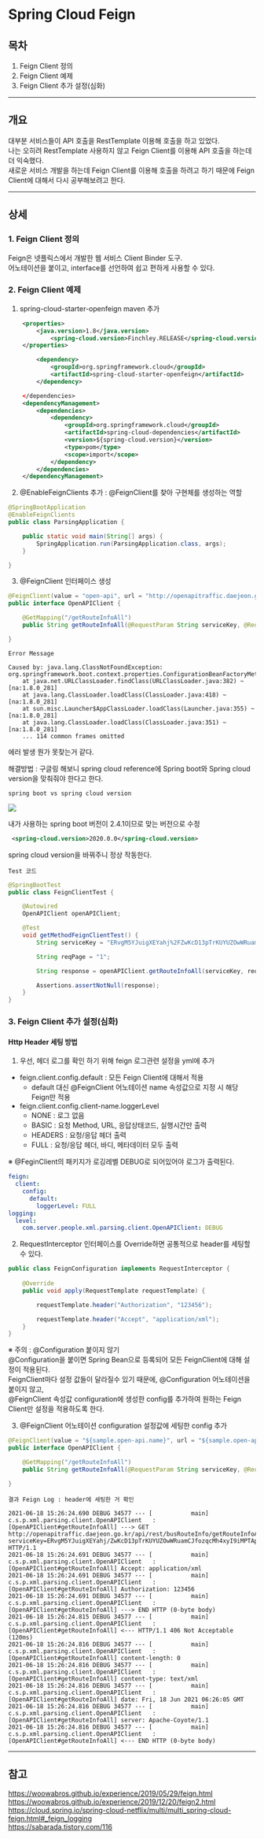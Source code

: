 # Spring Cloud Feign

## 목차
1. Feign Client 정의
2. Feign Client 예제
3. Feign Client 추가 설정(심화)

___

## __개요__
대부분 서비스들이 API 호출을 RestTemplate 이용해 호출을 하고 있었다.  
나는 오히려 RestTemplate 사용하지 않고 Feign Client를 이용해 API 호출을 하는데 더 익숙했다.  
새로운 서비스 개발을 하는데 Feign Client를 이용해 호출을 하려고 하기 때문에 Feign Client에 대해서 다시 공부해보려고 한다.

___

## __상세__


### 1. Feign Client 정의
Feign은 넷플릭스에서 개발한 웹 서비스 Client Binder 도구.  
어노테이션을 붙이고, interface를 선언하여 쉽고 편하게 사용할 수 있다.

### 2. Feign Client 예제

1. spring-cloud-starter-openfeign maven 추가  

``` xml
    <properties>
        <java.version>1.8</java.version>
            <spring-cloud.version>Finchley.RELEASE</spring-cloud.version>
    </properties>

        <dependency>
            <groupId>org.springframework.cloud</groupId>
            <artifactId>spring-cloud-starter-openfeign</artifactId>
        </dependency>

    </dependencies>
    <dependencyManagement>
        <dependencies>
            <dependency>
                <groupId>org.springframework.cloud</groupId>
                <artifactId>spring-cloud-dependencies</artifactId>
                <version>${spring-cloud.version}</version>
                <type>pom</type>
                <scope>import</scope>
            </dependency>
        </dependencies>
    </dependencyManagement>
```

2. @EnableFeignClients 추가 : @FeignClient를 찾아 구현체를 생성하는 역할  

``` java
@SpringBootApplication
@EnableFeignClients
public class ParsingApplication {

    public static void main(String[] args) {
        SpringApplication.run(ParsingApplication.class, args);
    }

}
```

3. @FeignClient 인터페이스 생성  

``` java
@FeignClient(value = "open-api", url = "http://openapitraffic.daejeon.go.kr/api/rest/busRouteInfo/")
public interface OpenAPIClient {

    @GetMapping("/getRouteInfoAll")
    public String getRouteInfoAll(@RequestParam String serviceKey, @RequestParam String reqPage);

}
```


`Error Message`

```
Caused by: java.lang.ClassNotFoundException: org.springframework.boot.context.properties.ConfigurationBeanFactoryMetadata
	at java.net.URLClassLoader.findClass(URLClassLoader.java:382) ~[na:1.8.0_281]
	at java.lang.ClassLoader.loadClass(ClassLoader.java:418) ~[na:1.8.0_281]
	at sun.misc.Launcher$AppClassLoader.loadClass(Launcher.java:355) ~[na:1.8.0_281]
	at java.lang.ClassLoader.loadClass(ClassLoader.java:351) ~[na:1.8.0_281]
	... 114 common frames omitted
```

에러 발생 뭔가 못찾는거 같다.  

해결방법 : 구글링 해보니 spring cloud reference에 Spring boot와 Spring cloud version을 맞춰줘야 한다고 한다.  


`spring boot vs spring cloud version`

<img src = "https://github.com/people92/people92.github.io/blob/master/img/springcloudversion.png?raw=true">


내가 사용하는 spring boot 버전이 2.4.1이므로 맞는 버전으로 수정  

``` xml
 <spring-cloud.version>2020.0.0</spring-cloud.version>
```


spring cloud version을 바꿔주니 정상 작동한다.  

`Test 코드`

``` java
@SpringBootTest
public class FeignClientTest {

    @Autowired
    OpenAPIClient openAPIClient;

    @Test
    void getMethodFeignClientTest() {
        String serviceKey = "ERvgM5YJuigXEYahj%2FZwKcD13pTrKUYUZOwWRuamCJfozqcMh4xyI9iMPTApsOQTzGcTeRJH7KIHmywWmYxe1g%3D%3D";

        String reqPage = "1";

        String response = openAPIClient.getRouteInfoAll(serviceKey, reqPage);

        Assertions.assertNotNull(response);
    }
}
```

### 3. Feign Client 추가 설정(심화)

####  __Http Header 세팅 방법__
1. 우선, 헤더 로그를 확인 하기 위해 feign 로그관련 설정을 yml에 추가
- feign.client.config.default : 모든 Feign Client에 대해서 적용
  + default 대신 @FeignClient 어노테이션 name 속성값으로 지정 시 해당 Feign만 적용
- feign.client.config.client-name.loggerLevel 
  + NONE : 로그 없음
  + BASIC : 요청 Method, URL, 응답상태코드, 실행시간만 출력
  + HEADERS : 요청/응답 헤더 출력
  + FULL : 요청/응답 헤더, 바디, 메타데이터 모두 출력

 &#8251; @FeginClient의 패키지가 로깅레벨 DEBUG로 되어있어야 로그가 출력된다.  

``` yml
feign:
  client:
    config:
      default:
        loggerLevel: FULL
logging:
  level:
    com.server.people.xml.parsing.client.OpenAPIClient: DEBUG
```

2. RequestInterceptor 인터페이스를 Override하면 공통적으로 header를 세팅할수 있다.  


``` java
public class FeignConfiguration implements RequestInterceptor {
    
    @Override
    public void apply(RequestTemplate requestTemplate) {

        requestTemplate.header("Authorization", "123456");

        requestTemplate.header("Accept", "application/xml");
    }
}
```

&#8251; 주의 : @Configuration 붙이지 않기  
@Configuration을 붙이면 Spring Bean으로 등록되어 모든 FeignClient에 대해 설정이 적용된다.  
FeignClient마다 설정 값들이 달라질수 있기 때문에, @Configuration 어노테이션을 붙이지 않고,  
@FeignClient 속성값 configuration에 생성한 config를 추가하여 원하는 Feign Client만 설정을 적용하도록 한다.  

3. @FeignClient 어노테이션 configuration 설정값에 세팅한 config 추가  

``` java
@FeignClient(value = "${sample.open-api.name}", url = "${sample.open-api.url}", configuration = FeignConfiguration.class)
public interface OpenAPIClient {

    @GetMapping("/getRouteInfoAll")
    public String getRouteInfoAll(@RequestParam String serviceKey, @RequestParam String reqPage);

}
```

`결과 Feign Log : header에 세팅한 거 확인`  

```
2021-06-18 15:26:24.690 DEBUG 34577 --- [           main] c.s.p.xml.parsing.client.OpenAPIClient   : [OpenAPIClient#getRouteInfoAll] ---> GET http://openapitraffic.daejeon.go.kr/api/rest/busRouteInfo/getRouteInfoAll?serviceKey=ERvgM5YJuigXEYahj/ZwKcD13pTrKUYUZOwWRuamCJfozqcMh4xyI9iMPTApsOQTzGcTeRJH7KIHmywWmYxe1g%3D%3D&reqPage=1 HTTP/1.1
2021-06-18 15:26:24.691 DEBUG 34577 --- [           main] c.s.p.xml.parsing.client.OpenAPIClient   : [OpenAPIClient#getRouteInfoAll] Accept: application/xml
2021-06-18 15:26:24.691 DEBUG 34577 --- [           main] c.s.p.xml.parsing.client.OpenAPIClient   : [OpenAPIClient#getRouteInfoAll] Authorization: 123456
2021-06-18 15:26:24.691 DEBUG 34577 --- [           main] c.s.p.xml.parsing.client.OpenAPIClient   : [OpenAPIClient#getRouteInfoAll] ---> END HTTP (0-byte body)
2021-06-18 15:26:24.815 DEBUG 34577 --- [           main] c.s.p.xml.parsing.client.OpenAPIClient   : [OpenAPIClient#getRouteInfoAll] <--- HTTP/1.1 406 Not Acceptable (120ms)
2021-06-18 15:26:24.816 DEBUG 34577 --- [           main] c.s.p.xml.parsing.client.OpenAPIClient   : [OpenAPIClient#getRouteInfoAll] content-length: 0
2021-06-18 15:26:24.816 DEBUG 34577 --- [           main] c.s.p.xml.parsing.client.OpenAPIClient   : [OpenAPIClient#getRouteInfoAll] content-type: text/xml
2021-06-18 15:26:24.816 DEBUG 34577 --- [           main] c.s.p.xml.parsing.client.OpenAPIClient   : [OpenAPIClient#getRouteInfoAll] date: Fri, 18 Jun 2021 06:26:05 GMT
2021-06-18 15:26:24.816 DEBUG 34577 --- [           main] c.s.p.xml.parsing.client.OpenAPIClient   : [OpenAPIClient#getRouteInfoAll] server: Apache-Coyote/1.1
2021-06-18 15:26:24.816 DEBUG 34577 --- [           main] c.s.p.xml.parsing.client.OpenAPIClient   : [OpenAPIClient#getRouteInfoAll] <--- END HTTP (0-byte body)
```


___


## __참고__
https://woowabros.github.io/experience/2019/05/29/feign.html  
https://woowabros.github.io/experience/2019/12/20/feign2.html  
https://cloud.spring.io/spring-cloud-netflix/multi/multi_spring-cloud-feign.html#_feign_logging  
https://sabarada.tistory.com/116  


